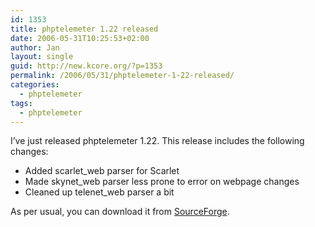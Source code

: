 ```yaml
---
id: 1353
title: phptelemeter 1.22 released
date: 2006-05-31T10:25:53+02:00
author: Jan
layout: single
guid: http://new.kcore.org/?p=1353
permalink: /2006/05/31/phptelemeter-1-22-released/
categories:
  - phptelemeter
tags:
  - phptelemeter
---
```

I&#8217;ve just released phptelemeter 1.22. This release includes the following changes:

  * Added scarlet_web parser for Scarlet
  * Made skynet_web parser less prone to error on webpage changes
  * Cleaned up telenet_web parser a bit

As per usual, you can download it from <a href="http://sourceforge.net/projects/phptelemeter" target="_blank">SourceForge</a>.